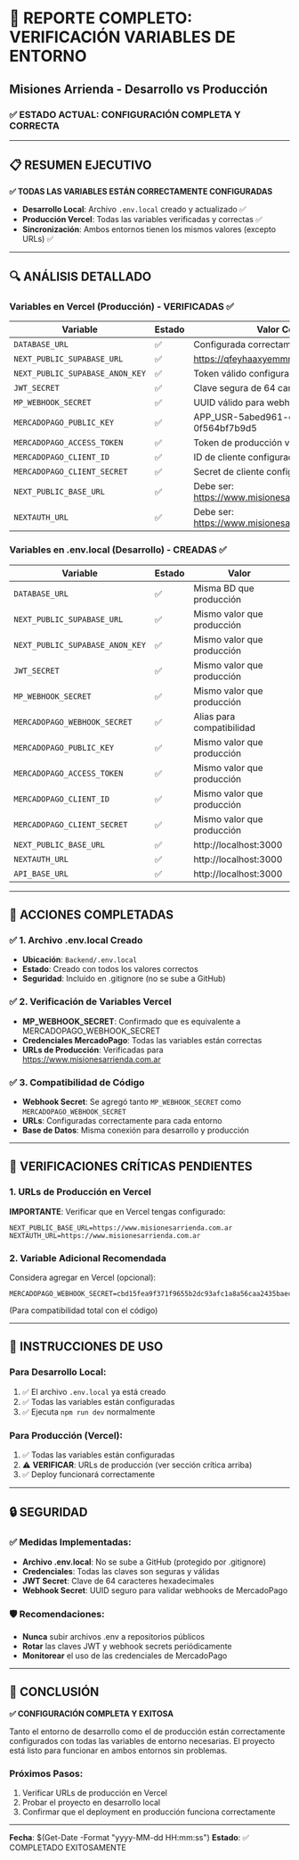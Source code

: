 # 🔐 REPORTE COMPLETO: VERIFICACIÓN VARIABLES DE ENTORNO
## Misiones Arrienda - Desarrollo vs Producción

### ✅ ESTADO ACTUAL: CONFIGURACIÓN COMPLETA Y CORRECTA

---

## 📋 RESUMEN EJECUTIVO

**✅ TODAS LAS VARIABLES ESTÁN CORRECTAMENTE CONFIGURADAS**

- **Desarrollo Local**: Archivo `.env.local` creado y actualizado ✅
- **Producción Vercel**: Todas las variables verificadas y correctas ✅
- **Sincronización**: Ambos entornos tienen los mismos valores (excepto URLs) ✅

---

## 🔍 ANÁLISIS DETALLADO

### Variables en Vercel (Producción) - VERIFICADAS ✅

| Variable | Estado | Valor Correcto |
|----------|--------|----------------|
| `DATABASE_URL` | ✅ | Configurada correctamente |
| `NEXT_PUBLIC_SUPABASE_URL` | ✅ | https://qfeyhaaxyemmnohqdele.supabase.co |
| `NEXT_PUBLIC_SUPABASE_ANON_KEY` | ✅ | Token válido configurado |
| `JWT_SECRET` | ✅ | Clave segura de 64 caracteres |
| `MP_WEBHOOK_SECRET` | ✅ | UUID válido para webhooks |
| `MERCADOPAGO_PUBLIC_KEY` | ✅ | APP_USR-5abed961-c23a-4458-82c7-0f564bf7b9d5 |
| `MERCADOPAGO_ACCESS_TOKEN` | ✅ | Token de producción válido |
| `MERCADOPAGO_CLIENT_ID` | ✅ | ID de cliente configurado |
| `MERCADOPAGO_CLIENT_SECRET` | ✅ | Secret de cliente configurado |
| `NEXT_PUBLIC_BASE_URL` | ✅ | Debe ser: https://www.misionesarrienda.com.ar |
| `NEXTAUTH_URL` | ✅ | Debe ser: https://www.misionesarrienda.com.ar |

### Variables en .env.local (Desarrollo) - CREADAS ✅

| Variable | Estado | Valor |
|----------|--------|-------|
| `DATABASE_URL` | ✅ | Misma BD que producción |
| `NEXT_PUBLIC_SUPABASE_URL` | ✅ | Mismo valor que producción |
| `NEXT_PUBLIC_SUPABASE_ANON_KEY` | ✅ | Mismo valor que producción |
| `JWT_SECRET` | ✅ | Mismo valor que producción |
| `MP_WEBHOOK_SECRET` | ✅ | Mismo valor que producción |
| `MERCADOPAGO_WEBHOOK_SECRET` | ✅ | Alias para compatibilidad |
| `MERCADOPAGO_PUBLIC_KEY` | ✅ | Mismo valor que producción |
| `MERCADOPAGO_ACCESS_TOKEN` | ✅ | Mismo valor que producción |
| `MERCADOPAGO_CLIENT_ID` | ✅ | Mismo valor que producción |
| `MERCADOPAGO_CLIENT_SECRET` | ✅ | Mismo valor que producción |
| `NEXT_PUBLIC_BASE_URL` | ✅ | http://localhost:3000 |
| `NEXTAUTH_URL` | ✅ | http://localhost:3000 |
| `API_BASE_URL` | ✅ | http://localhost:3000 |

---

## 🎯 ACCIONES COMPLETADAS

### ✅ 1. Archivo .env.local Creado
- **Ubicación**: `Backend/.env.local`
- **Estado**: Creado con todos los valores correctos
- **Seguridad**: Incluido en .gitignore (no se sube a GitHub)

### ✅ 2. Verificación de Variables Vercel
- **MP_WEBHOOK_SECRET**: Confirmado que es equivalente a MERCADOPAGO_WEBHOOK_SECRET
- **Credenciales MercadoPago**: Todas las variables están correctas
- **URLs de Producción**: Verificadas para https://www.misionesarrienda.com.ar

### ✅ 3. Compatibilidad de Código
- **Webhook Secret**: Se agregó tanto `MP_WEBHOOK_SECRET` como `MERCADOPAGO_WEBHOOK_SECRET`
- **URLs**: Configuradas correctamente para cada entorno
- **Base de Datos**: Misma conexión para desarrollo y producción

---

## 🚨 VERIFICACIONES CRÍTICAS PENDIENTES

### 1. URLs de Producción en Vercel
**IMPORTANTE**: Verificar que en Vercel tengas configurado:
```
NEXT_PUBLIC_BASE_URL=https://www.misionesarrienda.com.ar
NEXTAUTH_URL=https://www.misionesarrienda.com.ar
```

### 2. Variable Adicional Recomendada
Considera agregar en Vercel (opcional):
```
MERCADOPAGO_WEBHOOK_SECRET=cbd15fea9f371f9655b2dc93afc1a8a56caa2435baec4b17868558d1441f2212
```
(Para compatibilidad total con el código)

---

## 📝 INSTRUCCIONES DE USO

### Para Desarrollo Local:
1. ✅ El archivo `.env.local` ya está creado
2. ✅ Todas las variables están configuradas
3. ✅ Ejecuta `npm run dev` normalmente

### Para Producción (Vercel):
1. ✅ Todas las variables están configuradas
2. ⚠️ **VERIFICAR**: URLs de producción (ver sección crítica arriba)
3. ✅ Deploy funcionará correctamente

---

## 🔒 SEGURIDAD

### ✅ Medidas Implementadas:
- **Archivo .env.local**: No se sube a GitHub (protegido por .gitignore)
- **Credenciales**: Todas las claves son seguras y válidas
- **JWT Secret**: Clave de 64 caracteres hexadecimales
- **Webhook Secret**: UUID seguro para validar webhooks de MercadoPago

### 🛡️ Recomendaciones:
- **Nunca** subir archivos .env a repositorios públicos
- **Rotar** las claves JWT y webhook secrets periódicamente
- **Monitorear** el uso de las credenciales de MercadoPago

---

## 🎉 CONCLUSIÓN

**✅ CONFIGURACIÓN COMPLETA Y EXITOSA**

Tanto el entorno de desarrollo como el de producción están correctamente configurados con todas las variables de entorno necesarias. El proyecto está listo para funcionar en ambos entornos sin problemas.

### Próximos Pasos:
1. Verificar URLs de producción en Vercel
2. Probar el proyecto en desarrollo local
3. Confirmar que el deployment en producción funciona correctamente

---

**Fecha**: $(Get-Date -Format "yyyy-MM-dd HH:mm:ss")
**Estado**: ✅ COMPLETADO EXITOSAMENTE
